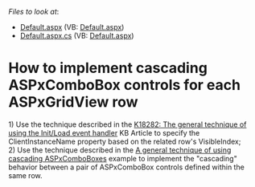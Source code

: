 <!-- default file list -->
*Files to look at*:

* [Default.aspx](./CS/WebSite/Default.aspx) (VB: [Default.aspx](./VB/WebSite/Default.aspx))
* [Default.aspx.cs](./CS/WebSite/Default.aspx.cs) (VB: [Default.aspx](./VB/WebSite/Default.aspx))
<!-- default file list end -->
# How to implement cascading ASPxComboBox controls for each ASPxGridView row


<p>1) Use the technique described in the <a href="https://www.devexpress.com/Support/Center/p/K18282">K18282: The general technique of using the Init/Load event handler</a> KB Article to specify the ClientInstanceName property based on the related row's VisibleIndex;<br />2) Use the technique described in the <a href="https://www.devexpress.com/Support/Center/p/E2355">A general technique of using cascading ASPxComboBoxes</a> example to implement the "cascading" behavior between a pair of ASPxComboBox controls defined within the same row.</p>

<br/>


